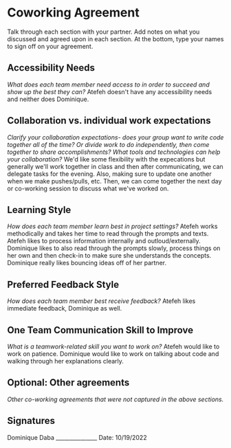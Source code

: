 # Coworking Agreement

Talk through each section with your partner. Add notes on what you discussed and agreed upon in each section. At the bottom, type your names to sign off on your agreement.

## Accessibility Needs
*What does each team member need access to in order to succeed and show up the best they can?*
Atefeh doesn't have any accessibility needs and neither does Dominique. 

## Collaboration vs. individual work expectations
*Clarify your collaboration expectations- does your group want to write code together all of the time? Or divide work to do independently, then come together to share accomplishments? What tools and technologies can help your collaboration?*
We'd like some flexibility with the expecations but generally we'll work together in class and then after communicating, we can delegate tasks for the evening. Also, making sure to update one another when we make pushes/pulls, etc. Then, we can come together the next day or co-working session to discuss what we've worked on. 

## Learning Style
*How does each team member learn best in project settings?*
Atefeh works methodically and takes her time to read through the prompts and texts. Atefeh likes to process information internally and outloud/externally. Dominique likes to also read through the prompts slowly, process things on her own and then check-in to make sure she understands the concepts. Dominique really likes bouncing ideas off of her partner. 

## Preferred Feedback Style
*How does each team member best receive feedback?*
Atefeh likes immediate feedback, Dominique as well.

## One Team Communication Skill to Improve
*What is a teamwork-related skill you want to work on?*
Atefeh would like to work on patience. Dominique would like to work on talking about code and walking through her explanations clearly. 
## Optional: Other agreements
*Other co-working agreements that were not captured in the above sections.*

## Signatures
Dominique Daba _______________
Date: 10/19/2022
